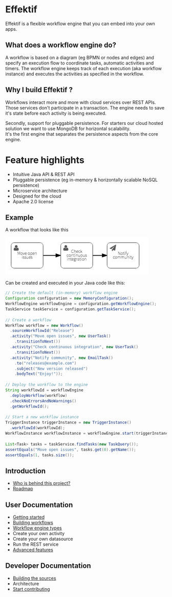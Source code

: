 # Effektif

Effektif is a flexible workflow engine that you can embed into your own apps.  

## What does a workflow engine do?

A workflow is based on a diagram (eg BPMN or nodes and edges) and specify an execution flow to coordinate tasks, automatic activities and timers.  The workflow engine keeps track of each execution (aka workflow instance) and executes the activities as specified in the workflow.

## Why I build Effektif ?

Workflows interact more and more with cloud services over REST APIs.  
Those services don't participate in a transaction. The engine needs to 
save it's state before each activity is being executed.  

Secondly, support for pluggable persistence.  For starters our cloud 
hosted solution we want to use MongoDB for horizontal scalability.  
It's the first engine that separates the persistence aspects from the 
core engine.      

# Feature highlights
* Intuitive Java API & REST API
* Pluggable persistence (eg in-memory & horizontally scalable NoSQL persistence)
* Microservice architecture
* Designed for the cloud
* Apache 2.0 license

## Example

A workflow that looks like this

![Example diagram](files/README-diagram.png?raw=true "Workflow diagram")

Can be created and executed in your Java code like this:

```java
// Create the default (in-memory) workflow engine
Configuration configuration = new MemoryConfiguration();
WorkflowEngine workflowEngine = configuration.getWorkflowEngine();
TaskService taskService = configuration.getTaskService();

// Create a workflow
Workflow workflow = new Workflow()
  .sourceWorkflowId("Release")
  .activity("Move open issues", new UserTask()
    .transitionToNext())
  .activity("Check continuous integration", new UserTask()
    .transitionToNext())
  .activity("Notify community", new EmailTask()
    .to("releases@example.com")
    .subject("New version released")
    .bodyText("Enjoy!"));

// Deploy the workflow to the engine
String workflowId = workflowEngine
  .deployWorkflow(workflow)
  .checkNoErrorsAndNoWarnings()
  .getWorkflowId();

// Start a new workflow instance
TriggerInstance triggerInstance = new TriggerInstance()
  .workflowId(workflowId);
WorkflowInstance workflowInstance = workflowEngine.start(triggerInstance);

List<Task> tasks = taskService.findTasks(new TaskQuery());
assertEquals("Move open issues", tasks.get(0).getName());
assertEquals(1, tasks.size());
```

## Introduction

* [Who is behind this project?](https://github.com/effektif/effektif-oss/wiki/Team)
* [Roadmap](https://github.com/effektif/effektif-oss/wiki/Roadmap)

## User Documentation

* [Getting started](https://github.com/effektif/effektif-oss/wiki/Getting-started)
* [Building workflows](https://github.com/effektif/effektif-oss/wiki/Building-workflows)
* [Workflow engine types](https://github.com/effektif/effektif-oss/wiki/Workflow-engine-types)
* Create your own activity
* Create your own datasource
* Run the REST service
* [Advanced features](https://github.com/effektif/effektif-oss/wiki/Advanced-features)

## Developer Documentation

* [Building the sources](https://github.com/effektif/effektif-oss/wiki/Building-the-sources)
* Architecture
* [Start contributing](https://github.com/effektif/effektif-oss/wiki/Contributing)
